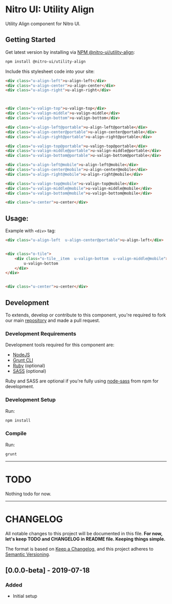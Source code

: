 # Nitro UI: Utility Align

Utility Align component for Nitro UI.

## Getting Started

Get latest version by installing via [NPM @nitro-ui/utility-align](https://www.npmjs.com/package/@nitro-ui/utility-align):

```sh
npm install @nitro-ui/utility-align
```

Include this stylesheet code into your site:

```html
<div class="u-align-left">u-align-left</div>
<div class="u-align-center">u-align-center</div>
<div class="u-align-right">u-align-right</div>



<div class="u-valign-top">u-valign-top</div>
<div class="u-valign-middle">u-valign-middle</div>
<div class="u-valign-bottom">u-valign-bottom</div>

<div class="u-align-left@portable">u-align-left@portable</div>
<div class="u-align-center@portable">u-align-center@portable</div>
<div class="u-align-right@portable">u-align-right@portable</div>

<div class="u-valign-top@portable">u-valign-top@portable</div>
<div class="u-valign-middle@portable">u-valign-middle@portable</div>
<div class="u-valign-bottom@portable">u-valign-bottom@portable</div>

<div class="u-align-left@mobile">u-align-left@mobile</div>
<div class="u-align-center@mobile">u-align-center@mobile</div>
<div class="u-align-right@mobile">u-align-right@mobile</div>

<div class="u-valign-top@mobile">u-valign-top@mobile</div>
<div class="u-valign-middle@mobile">u-valign-middle@mobile</div>
<div class="u-valign-bottom@mobile">u-valign-bottom@mobile</div>

<div class="u-center">u-center</div>
```

## Usage:

Example with `<div>` tag:

```html
<div class="u-align-left  u-align-center@portable">u-align-left</div>


<div class="o-tile">
    <div class="o-tile__item  u-valign-bottom  u-valign-middle@mobile">
        u-valign-bottom
    </div>
</div>


<div class="u-center">u-center</div>

```

## Development

To extends, develop or contribute to this component, you're required to fork our main [repository](https://github.com/icarasia-/nitro-ui) and made a pull request.

### Development Requirements

Development tools required for this component are:

- [NodeJS](https://nodejs.org/en/)
- [Grunt CLI](https://gruntjs.com)
- [Ruby](https://www.ruby-lang.org/en/) (optional)
- [SASS](https://sass-lang.com) (optional)

Ruby and SASS are optional if you're fully using [node-sass](https://github.com/sass/node-sass) from npm for development.

### Development Setup

Run:

```sh
npm install
```

### Compile

Run:

```sh
grunt
```
---

# TODO

Nothing todo for now.

---

# CHANGELOG

All notable changes to this project will be documented in this file. **For now, let's keep TODO and CHANGELOG in README file. Keeping things simple.**

The format is based on [Keep a Changelog](https://keepachangelog.com/en/1.0.0/),
and this project adheres to [Semantic Versioning](https://semver.org/spec/v2.0.0.html).

## [0.0.0-beta] - 2019-07-18
### Added
- Initial setup
